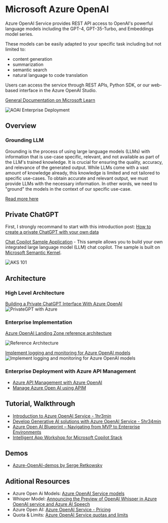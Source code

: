 # Microsoft Azure OpenAI

Azure OpenAI Service provides REST API access to OpenAI's powerful language models including the GPT-4, GPT-35-Turbo, and Embeddings model series.

These models can be easily adapted to your specific task including but not limited to:

- content generation
- summarization
- semantic search
- natural language to code translation

Users can access the service through REST APIs, Python SDK, or our web-based interface in the Azure OpenAI Studio.

[General Documentation on Microsoft Learn](https://learn.microsoft.com/en-us/azure/ai-services/openai/)

![AOAI Enterprise Deployment](https://techcommunity.microsoft.com/t5/image/serverpage/image-id/495112i80DA3D88097DEC9D/image-size/large?v=v2&px=999)

## Overview

### Grounding LLM

Grounding is the process of using large language models (LLMs) with information that is use-case specific, relevant, and not available as part of the LLM's trained knowledge. It is crucial for ensuring the quality, accuracy, and relevance of the generated output. While LLMs come with a vast amount of knowledge already, this knowledge is limited and not tailored to specific use-cases. To obtain accurate and relevant output, we must provide LLMs with the necessary information. In other words, we need to "ground" the models in the context of our specific use-case.

[Read more here](https://techcommunity.microsoft.com/t5/fasttrack-for-azure/grounding-llms/ba-p/3843857)

## Private ChatGPT

First, I strongly recommand to start with this introduction post: [How to create a private ChatGPT with your own data](https://medium.com/@imicknl/how-to-create-a-private-chatgpt-with-your-own-data-15754e6378a1)

[Chat Copilot Sample Application](https://github.com/microsoft/semantic-kernel) - This sample allows you to build your own integrated large language model (LLM) chat copilot. The sample is built on [Microsoft Semantic Kernel](https://learn.microsoft.com/en-us/semantic-kernel/overview/).

![AKS 101](https://camo.githubusercontent.com/db6af42498ba3e603ce6ac38f5ab124708ac1c25b48114108889c979baae7f67/68747470733a2f2f6c6561726e2e6d6963726f736f66742e636f6d2f656e2d75732f73656d616e7469632d6b65726e656c2f6d656469612f636861742d636f70696c6f742d696e2d616374696f6e2e676966)

## Architecture

### High Level Architecture

[Building a Private ChatGPT Interface With Azure OpenAI](https://techcommunity.microsoft.com/t5/azure-architecture-blog/building-a-private-chatgpt-interface-with-azure-openai/ba-p/3869522)
![PrivateGPT with Azure](https://techcommunity.microsoft.com/t5/image/serverpage/image-id/487496iA87525AA8B2197EE/image-size/large?v=v2&px=999)

### Enterprise Implementation

[Azure OpenAI Landing Zone reference architecture](https://techcommunity.microsoft.com/t5/azure-architecture-blog/azure-openai-landing-zone-reference-architecture/ba-p/3882102)

![Reference Architecture](https://techcommunity.microsoft.com/t5/image/serverpage/image-id/495142i616B2737C1324F0D/image-size/large?v=v2&px=999)

[Implement logging and monitoring for Azure OpenAI models](https://learn.microsoft.com/en-us/azure/architecture/ai-ml/openai/architecture/log-monitor-azure-openai)
![Implement logging and monitoring for Azure OpenAI models](https://learn.microsoft.com/en-us/azure/architecture/ai-ml/openai/architecture/_images/openai-monitor-log.png)

### Enterprise Deployment with Azure API Management

- [Azure API Management with Azure OpenAI](https://github.com/pascalvanderheiden/ais-apim-openai)
- [Manage Azure Open AI using APIM](https://github.com/microsoft/AzureOpenAI-with-APIM#azure-commercial-api-management-to-azure-open-ai-with-private-endpoints)

## Tutorial, Walkthrough

- [Introduction to Azure OpenAI Service - 1hr3min](https://learn.microsoft.com/en-us/training/modules/explore-azure-openai/?ns-enrollment-type=Collection&ns-enrollment-id=4oefo3dozy48y)
- [Develop Generative AI solutions with Azure OpenAI Service - 5hr34min](https://learn.microsoft.com/en-us/training/paths/develop-ai-solutions-azure-openai/)
- [Azure Open AI Blueprint – Navigating from MVP to Enterprise Environments](https://www.floriankitterer.com/post/your-azure-openai-blueprint-navigating-from-mvp-to-enterprise-environments)
- [Intelligent App Workshop for Microsoft Copilot Stack](https://copilotwksp.com/)

## Demos

- [Azure-OpenAI-demos by Serge Retkowsky](https://github.com/retkowsky/Azure-OpenAI-demos)

## Aditional Resources

- Azure Open Ai Models: [Azure OpenAI Service models](https://learn.microsoft.com/en-us/azure/ai-services/openai/concepts/models#model-summary-table-and-region-availability)
- Whisper Model: [Announcing the Preview of OpenAI Whisper in Azure OpenAI service and Azure AI Speech](https://techcommunity.microsoft.com/t5/azure-ai-services-blog/announcing-the-preview-of-openai-whisper-in-azure-openai-service/ba-p/3928388)
- Azure Open AI: [Azure OpenAI Service - Pricing](https://azure.microsoft.com/en-us/pricing/details/cognitive-services/openai-service/)
- Quota & Limits: [Azure OpenAI Service quotas and limits](https://learn.microsoft.com/en-us/azure/ai-services/openai/quotas-limits)
